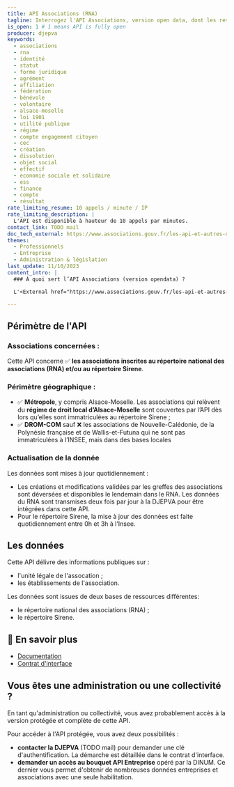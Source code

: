 ```yaml
---
title: API Associations (RNA)
tagline: Interrogez l'API Associations, version open data, dont les ressources proviennent notamment du répertoire national national des associations (RNA).
is_open: 1 # 1 means API is fully open
producer: djepva
keywords:
  - associations
  - rna
  - identité
  - statut
  - forme juridique
  - agrément
  - affiliation
  - fédération
  - bénévole
  - volontaire
  - alsace-moselle
  - loi 1901
  - utilité publique
  - régime
  - compte engagement citoyen
  - cec
  - création
  - dissolution
  - objet social
  - effectif
  - economie sociale et solidaire
  - ess
  - finance
  - compte
  - résultat
rate_limiting_resume: 10 appels / minute / IP
rate_limiting_description: |
  L'API est disponible à hauteur de 10 appels par minutes.
contact_link: TODO mail
doc_tech_external: https://www.associations.gouv.fr/les-api-et-autres-outils.html
themes:
  - Professionnels
  - Entreprise
  - Administration & législation
last_update: 11/10/2023
content_intro: |
  ### À quoi sert l’API Associations (version opendata) ?

  L'<External href="https://www.associations.gouv.fr/les-api-et-autres-outils.html">API Associations de la DJEPVA</External> délivre les informations et documents de référence d'une association et de ses établissements, issus du répertoire national des associations (RNA) et de la base Sirene de l'Insee.

---
```


## Périmètre de l'API

### Associations concernées :

Cette API concerne ✅ **les associations inscrites au répertoire national des associations (RNA) et/ou au répertoire Sirene**.

### Périmètre géographique : 

- ✅ **Métropole**, y compris Alsace-Moselle.
Les associations qui relèvent du **régime de droit local d’Alsace-Moselle** sont couvertes par l’API dès lors qu’elles sont immatriculées au répertoire Sirene ;
- ✅ **DROM-COM** sauf ❌ les associations de Nouvelle-Calédonie, de la Polynésie française et de Wallis-et-Futuna qui ne sont pas immatriculées à l’INSEE, mais dans des bases locales

### Actualisation de la donnée

Les données sont mises à jour quotidiennement :
- Les créations et modifications validées par les greffes des associations sont déversées et disponibles le lendemain dans le RNA. Les données du RNA sont transmises deux fois par jour à la DJEPVA pour être intégrées dans cette API.
- Pour le répertoire Sirene, la mise à jour des données est faite quotidiennement entre 0h et 3h à l’Insee.

## Les données

Cette API délivre des informations publiques sur : 
- l'unité légale de l'assocation ; 
- les établissements de l'association.

Les données sont issues de deux bases de ressources différentes: 
- le répertoire national des associations (RNA) ;
- le répertoire Sirene.

## 🔎 En savoir plus
- [Documentation](https://www.associations.gouv.fr/les-api-et-autres-outils.html)
- [Contrat d'interface](https://www.associations.gouv.fr/le-contrat-d-interface.html)


## Vous êtes une administration ou une collectivité ?

En tant qu'administration ou collectivité, vous avez probablement accès à la version protégée et complète de cette API.

Pour accéder à l'API protégée, vous avez deux possibilités : 
- **contacter la DJEPVA** (TODO mail) pour demander une clé d'authentification. La démarche est détaillée dans le contrat d'interface.
- **demander un accès au bouquet <External href='/les-api/api-entreprise'>API Entreprise</External>** opéré par la DINUM. Ce dernier vous permet d'obtenir de nombreuses données entreprises et associations avec une seule habilitation.
